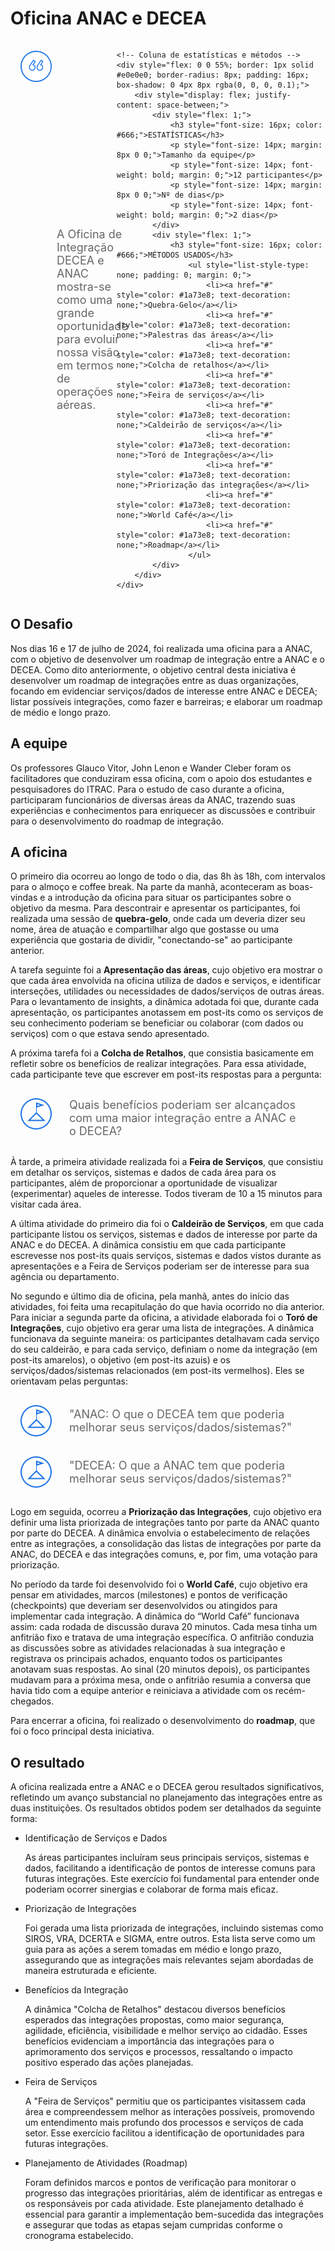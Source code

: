 # Oficina ANAC e DECEA

<div style="display: flex; justify-content: space-between;">
    <!-- Coluna da pergunta -->
    <div style="display: flex; align-items: center; padding: 16px; margin-right: 16px; flex: 1;">
        <img src="./assets/ic-quote.png" style="margin-right: 8px; align-self: flex-start;">
        <p style="font-size: 18px; color: #666; margin: 0;">A Oficina de Integração DECEA e ANAC mostra-se como uma grande oportunidade para evoluir nossa visão em termos de operações aéreas.​</p>
    </div>

    <!-- Coluna de estatísticas e métodos -->
    <div style="flex: 0 0 55%; border: 1px solid #e0e0e0; border-radius: 8px; padding: 16px; box-shadow: 0 4px 8px rgba(0, 0, 0, 0.1);">
        <div style="display: flex; justify-content: space-between;">
            <div style="flex: 1;">
                <h3 style="font-size: 16px; color: #666;">ESTATÍSTICAS</h3>
                <p style="font-size: 14px; margin: 8px 0 0;">Tamanho da equipe</p>
                <p style="font-size: 14px; font-weight: bold; margin: 0;">12 participantes</p>
                <p style="font-size: 14px; margin: 8px 0 0;">Nº de dias</p>
                <p style="font-size: 14px; font-weight: bold; margin: 0;">2 dias</p>
            </div>
            <div style="flex: 1;">
                <h3 style="font-size: 16px; color: #666;">MÉTODOS USADOS</h3>
                    <ul style="list-style-type: none; padding: 0; margin: 0;">
                        <li><a href="#" style="color: #1a73e8; text-decoration: none;">Quebra-Gelo</a></li>
                        <li><a href="#" style="color: #1a73e8; text-decoration: none;">Palestras das áreas​</a></li>
                        <li><a href="#" style="color: #1a73e8; text-decoration: none;">Colcha de retalhos</a></li>
                        <li><a href="#" style="color: #1a73e8; text-decoration: none;">Feira de serviços</a></li>
                        <li><a href="#" style="color: #1a73e8; text-decoration: none;">Caldeirão de serviços</a></li>
                        <li><a href="#" style="color: #1a73e8; text-decoration: none;">Toró de Integrações</a></li>
                        <li><a href="#" style="color: #1a73e8; text-decoration: none;">Priorização das integrações</a></li>
                        <li><a href="#" style="color: #1a73e8; text-decoration: none;">World Café</a></li>
                        <li><a href="#" style="color: #1a73e8; text-decoration: none;">Roadmap</a></li>
                    </ul>
            </div>
        </div>
    </div>
</div>


## O Desafio

Nos dias 16 e 17 de julho de 2024, foi realizada uma oficina para a ANAC, com o objetivo de desenvolver um roadmap de integração entre a ANAC e o DECEA. Como dito anteriormente, o objetivo central desta iniciativa é desenvolver um roadmap de integrações entre as duas organizações, focando em evidenciar serviços/dados de interesse entre ANAC e DECEA​; listar possíveis integrações, como fazer e barreiras​; e elaborar um roadmap de médio e longo prazo​.

## A equipe

Os professores Glauco Vitor, John Lenon e Wander Cleber foram os facilitadores que conduziram essa oficina, com o apoio dos estudantes e pesquisadores do ITRAC. Para o estudo de caso durante a oficina, participaram funcionários de diversas áreas da ANAC, trazendo suas experiências e conhecimentos para enriquecer as discussões e contribuir para o desenvolvimento do roadmap de integração.

## A oficina

O primeiro dia ocorreu ao longo de todo o dia, das 8h às 18h, com intervalos para o almoço e coffee break. Na parte da manhã, aconteceram as boas-vindas e a introdução da oficina para situar os participantes sobre o objetivo da mesma. Para descontrair e apresentar os participantes, foi realizada uma sessão de **quebra-gelo**, onde cada um deveria dizer seu nome, área de atuação e compartilhar algo que gostasse ou uma experiência que gostaria de dividir, "conectando-se" ao participante anterior.

A tarefa seguinte foi a **Apresentação das áreas**, cujo objetivo era mostrar o que cada área envolvida na oficina utiliza de dados e serviços, e identificar interseções, utilidades ou necessidades de dados/serviços de outras áreas. Para o levantamento de insights, a dinâmica adotada foi que, durante cada apresentação, os participantes anotassem em post-its como os serviços de seu conhecimento poderiam se beneficiar ou colaborar (com dados ou serviços) com o que estava sendo apresentado.

A próxima tarefa foi a **Colcha de Retalhos**, que consistia basicamente em refletir sobre os benefícios de realizar integrações. Para essa atividade, cada participante teve que escrever em post-its respostas para a pergunta: 

<div style="display: flex; align-items: center; padding: 16px; margin-right: 16px; flex: 1;">
    <img src="./assets/flag.png" style="margin-right: 8px; align-self: flex-start;">
    <p style="font-size: 18px; color: #666; margin: 0; padding-left: 20px;">Quais benefícios poderiam ser alcançados com uma maior integração entre a ANAC e o DECEA?</p>
</div>

À tarde, a primeira atividade realizada foi a **Feira de Serviços**, que consistiu em detalhar os serviços, sistemas e dados de cada área para os participantes, além de proporcionar a oportunidade de visualizar (experimentar) aqueles de interesse. Todos tiveram de 10 a 15 minutos para visitar cada área.

A última atividade do primeiro dia foi o **Caldeirão de Serviços**, em que cada participante listou os serviços, sistemas e dados de interesse por parte da ANAC e do DECEA. A dinâmica consistiu em que cada participante escrevesse nos post-its quais serviços, sistemas e dados vistos durante as apresentações e a Feira de Serviços poderiam ser de interesse para sua agência ou departamento.

No segundo e último dia de oficina, pela manhã, antes do início das atividades, foi feita uma recapitulação do que havia ocorrido no dia anterior. Para iniciar a segunda parte da oficina, a atividade elaborada foi o **Toró de Integrações**, cujo objetivo era gerar uma lista de integrações. A dinâmica funcionava da seguinte maneira: os participantes detalhavam cada serviço do seu caldeirão, e para cada serviço, definiam o nome da integração (em post-its amarelos), o objetivo (em post-its azuis) e os serviços/dados/sistemas relacionados (em post-its vermelhos). Eles se orientavam pelas perguntas: 

<div style="display: flex; align-items: center; padding: 16px; margin-right: 16px; flex: 1;">
    <img src="./assets/flag.png" style="margin-right: 8px; align-self: flex-start;">
    <p style="font-size: 18px; color: #666; margin: 0; padding-left: 20px;">"ANAC: O que o DECEA tem que poderia melhorar seus serviços/dados/sistemas?" </p>
</div>

<div style="display: flex; align-items: center; padding: 16px; margin-right: 16px; flex: 1;">
    <img src="./assets/flag.png" style="margin-right: 8px; align-self: flex-start;">
    <p style="font-size: 18px; color: #666; margin: 0; padding-left: 20px;"> "DECEA: O que a ANAC tem que poderia melhorar seus serviços/dados/sistemas?"</p>
</div>


Logo em seguida, ocorreu a **Priorização das Integrações**, cujo objetivo era definir uma lista priorizada de integrações tanto por parte da ANAC quanto por parte do DECEA. A dinâmica envolvia o estabelecimento de relações entre as integrações, a consolidação das listas de integrações por parte da ANAC, do DECEA e das integrações comuns, e, por fim, uma votação para priorização.

No período da tarde foi desenvolvido foi o **World Café**, cujo objetivo era pensar em atividades, marcos (milestones) e pontos de verificação (checkpoints) que deveriam ser desenvolvidos ou atingidos para implementar cada integração. A dinâmica do “World Café” funcionava assim: cada rodada de discussão durava 20 minutos. Cada mesa tinha um anfitrião fixo e tratava de uma integração específica. O anfitrião conduzia as discussões sobre as atividades relacionadas à sua integração e registrava os principais achados, enquanto todos os participantes anotavam suas respostas. Ao sinal (20 minutos depois), os participantes mudavam para a próxima mesa, onde o anfitrião resumia a conversa que havia tido com a equipe anterior e reiniciava a atividade com os recém-chegados.

Para encerrar a oficina, foi realizado o desenvolvimento do **roadmap**, que foi o foco principal desta iniciativa.



## O resultado

A oficina realizada entre a ANAC e o DECEA gerou resultados significativos, refletindo um avanço substancial no planejamento das integrações entre as duas instituições. Os resultados obtidos podem ser detalhados da seguinte forma:

- Identificação de Serviços e Dados

    As áreas participantes incluíram seus principais serviços, sistemas e dados, facilitando a identificação de pontos de interesse comuns para futuras integrações. Este exercício foi fundamental para entender onde poderiam ocorrer sinergias e colaborar de forma mais eficaz.

- Priorização de Integrações

    Foi gerada uma lista priorizada de integrações, incluindo sistemas como SIROS, VRA, DCERTA e SIGMA, entre outros. Esta lista serve como um guia para as ações a serem tomadas em médio e longo prazo, assegurando que as integrações mais relevantes sejam abordadas de maneira estruturada e eficiente.

- Benefícios da Integração

    A dinâmica "Colcha de Retalhos" destacou diversos benefícios esperados das integrações propostas, como maior segurança, agilidade, eficiência, visibilidade e melhor serviço ao cidadão. Esses benefícios evidenciam a importância das integrações para o aprimoramento dos serviços e processos, ressaltando o impacto positivo esperado das ações planejadas.


- Feira de Serviços

    A "Feira de Serviços" permitiu que os participantes visitassem cada área e compreendessem melhor as interações possíveis, promovendo um entendimento mais profundo dos processos e serviços de cada setor. Esse exercício facilitou a identificação de oportunidades para futuras integrações.

- Planejamento de Atividades (Roadmap)

    Foram definidos marcos e pontos de verificação para monitorar o progresso das integrações prioritárias, além de identificar as entregas e os responsáveis por cada atividade. Este planejamento detalhado é essencial para garantir a implementação bem-sucedida das integrações e assegurar que todas as etapas sejam cumpridas conforme o cronograma estabelecido.

